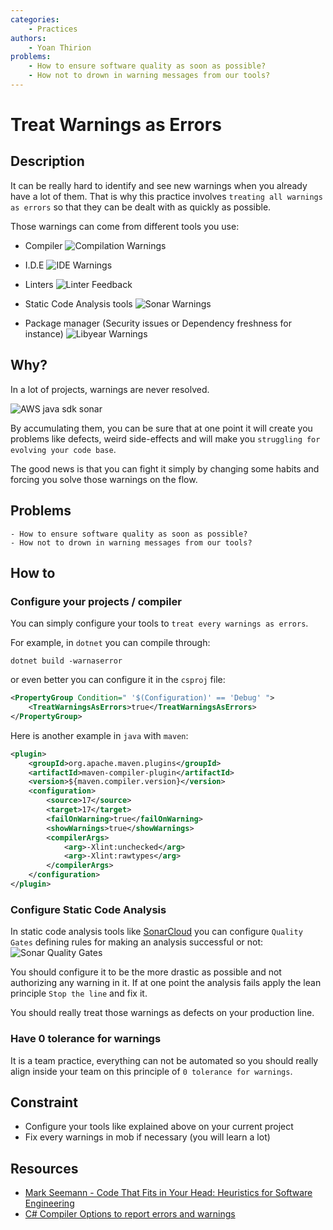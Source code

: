 ```yaml
---
categories:
    - Practices
authors:
    - Yoan Thirion
problems: 
    - How to ensure software quality as soon as possible?
    - How not to drown in warning messages from our tools?
---
```


# Treat Warnings as Errors
## Description
It can be really hard to identify and see new warnings when you already have a lot of them.
That is why this practice involves `treating all warnings as errors` so that they can be dealt with as quickly as possible.

Those warnings can come from different tools you use:
- Compiler
![Compilation Warnings](../../images/treat-warnings-as-errors/warnings.webp)
- I.D.E
![IDE Warnings](../../images/treat-warnings-as-errors/rider-warnings.webp)

- Linters
![Linter Feedback](../../images/treat-warnings-as-errors/sonarlint-feedback.webp)

- Static Code Analysis tools
![Sonar Warnings](../../images/treat-warnings-as-errors/sonar-smells.webp)

- Package manager (Security issues or Dependency freshness for instance)
![Libyear Warnings](../../images/treat-warnings-as-errors/libyear-warnings.webp)

## Why?
In a lot of projects, warnings are never resolved.

![AWS java sdk sonar](../../images/treat-warnings-as-errors/aws-sonar.webp)

By accumulating them, you can be sure that at one point it will create you problems like defects, weird side-effects and will make you `struggling for evolving your code base`.

The good news is that you can fight it simply by changing some habits and forcing you solve those warnings on the flow.

## Problems
    - How to ensure software quality as soon as possible?
    - How not to drown in warning messages from our tools?

## How to
### Configure your projects / compiler
You can simply configure your tools to `treat every warnings as errors`.

For example, in `dotnet` you can compile through:
```shell
dotnet build -warnaserror
```

or even better you can configure it in the `csproj` file:
```xml
<PropertyGroup Condition=" '$(Configuration)' == 'Debug' ">
    <TreatWarningsAsErrors>true</TreatWarningsAsErrors>
</PropertyGroup>
```

Here is another example in `java` with `maven`:
```xml
<plugin>
    <groupId>org.apache.maven.plugins</groupId>
    <artifactId>maven-compiler-plugin</artifactId>
    <version>${maven.compiler.version}</version>
    <configuration>
        <source>17</source>
        <target>17</target>
        <failOnWarning>true</failOnWarning>
        <showWarnings>true</showWarnings>
        <compilerArgs>
            <arg>-Xlint:unchecked</arg>
            <arg>-Xlint:rawtypes</arg>
        </compilerArgs>
    </configuration>
</plugin>
```

### Configure Static Code Analysis
In static code analysis tools like [SonarCloud](https://sonarcloud.io/) you can configure `Quality Gates` defining rules for making an analysis successful or not:
![Sonar Quality Gates](../../images/treat-warnings-as-errors/quality-gates.webp)

You should configure it to be the more drastic as possible and not authorizing any warning in it.
If at one point the analysis fails apply the lean principle `Stop the line` and fix it.

You should really treat those warnings as defects on your production line.

### Have 0 tolerance for warnings
It is a team practice, everything can not be automated so you should really align inside your team on this principle of `0 tolerance for warnings`. 

## Constraint
- Configure your tools like explained above on your current project
- Fix every warnings in mob if necessary (you will learn a lot)

## Resources
- [Mark Seemann - Code That Fits in Your Head: Heuristics for Software Engineering](https://www.oreilly.com/library/view/code-that-fits/9780137464302/)
- [C# Compiler Options to report errors and warnings](https://learn.microsoft.com/en-us/dotnet/csharp/language-reference/compiler-options/errors-warnings)